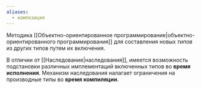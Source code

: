 ```yaml
---
aliases:
  - композиция
---
```

Методика [[Объектно-ориентированное программирование|объектно-ориентированного программирования]] для составления новых *типов* из других типов путем их включения.

В отличии от [[Наследование|наследования]], имеется возможность подстановки различных имплементаций включенных типов во **время исполнения**. Механизм наследования налагает ограничения на производные типы во **время компиляции**.